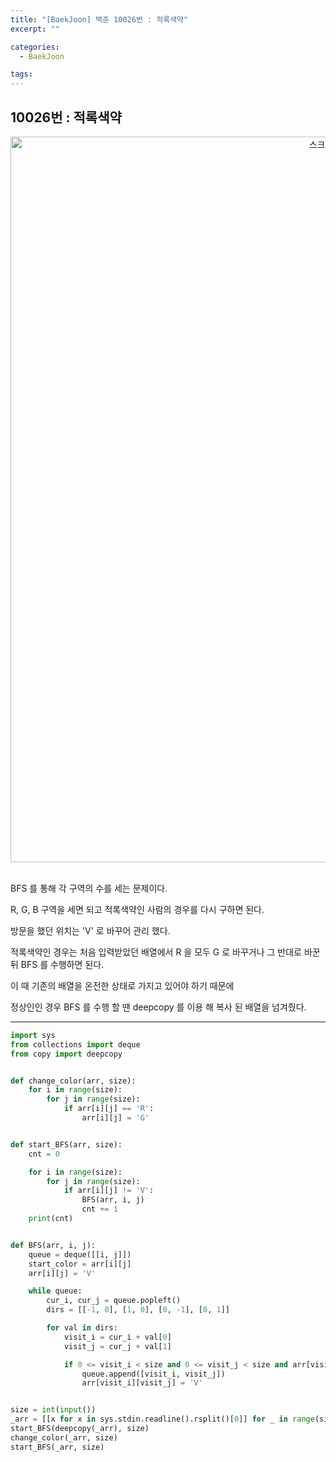 ```yaml
---
title: "[BaekJoon] 백준 10026번 : 적록색약"
excerpt: ""

categories:
  - BaekJoon

tags:
---
```


## 10026번 : 적록색약

<center><img width="1161" alt="스크린샷 2020-09-27 오후 4 36 05" src="https://user-images.githubusercontent.com/54533309/94359012-8ab8b580-00df-11eb-93c8-e46632f397d0.png">
</center>

<br>

BFS 를 통해 각 구역의 수를 세는 문제이다.

R, G, B 구역을 세면 되고 적록색약인 사람의 경우를 다시 구하면 된다.

방문을 했던 위치는 'V' 로 바꾸어 관리 했다.

적록색약인 경우는 처음 입력받았던 배열에서 R 을 모두 G 로 바꾸거나 그 반대로 바꾼 뒤 BFS 를 수행하면 된다.

이 때 기존의 배열을 온전한 상태로 가지고 있어야 하기 때문에

정상인인 경우 BFS 를 수행 할 땐 deepcopy 를 이용 해 복사 된 배열을 넘겨줬다.

---

```python
import sys
from collections import deque
from copy import deepcopy


def change_color(arr, size):
	for i in range(size):
		for j in range(size):
			if arr[i][j] == 'R':
				arr[i][j] = 'G'


def start_BFS(arr, size):
	cnt = 0

	for i in range(size):
		for j in range(size):
			if arr[i][j] != 'V':
				BFS(arr, i, j)
				cnt += 1
	print(cnt)


def BFS(arr, i, j):
	queue = deque([[i, j]])
	start_color = arr[i][j]
	arr[i][j] = 'V'

	while queue:
		cur_i, cur_j = queue.popleft()
		dirs = [[-1, 0], [1, 0], [0, -1], [0, 1]]

		for val in dirs:
			visit_i = cur_i + val[0]
			visit_j = cur_j + val[1]

			if 0 <= visit_i < size and 0 <= visit_j < size and arr[visit_i][visit_j] == start_color:
				queue.append([visit_i, visit_j])
				arr[visit_i][visit_j] = 'V'


size = int(input())
_arr = [[x for x in sys.stdin.readline().rsplit()[0]] for _ in range(size)]
start_BFS(deepcopy(_arr), size)
change_color(_arr, size)
start_BFS(_arr, size)
```

<br>